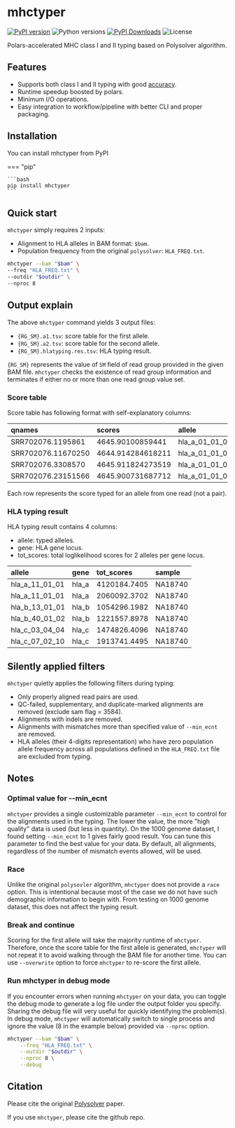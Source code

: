 # mhctyper

[![PyPI version](https://img.shields.io/pypi/v/mhctyper)](https://pypi.org/project/mhctyper/)
![Python versions](https://img.shields.io/pypi/pyversions/mhctyper)
[![PyPI Downloads](https://img.shields.io/pypi/dm/mhctyper)](https://pypistats.org/packages/mhctyper)
![License](https://img.shields.io/pypi/l/mhctyper)

Polars-accelerated MHC class I and II typing based on Polysolver algorithm.

## Features

- Supports both class I and II typing with good
  [accuracy](https://github.com/svm-zhang/hla_benchmark?tab=readme-ov-file).
- Runtime speedup boosted by polars.
- Minimum I/O operations.
- Easy integration to workflow/pipeline with better CLI and proper packaging.

## Installation

You can install mhctyper from PyPI

=== "pip"

    ```bash
    pip install mhctyper
    ```

## Quick start

`mhctyper` simply requires 2 inputs:

- Alignment to HLA alleles in BAM format: `$bam`.
- Population frequency from the original `polysolver`: `HLA_FREQ.txt`.

```bash
mhctyper --bam "$bam" \
--freq "HLA_FREQ.txt" \
--outdir "$outdir" \
--nproc 8
```

## Output explain

The above `mhctyper` command yields 3 output files:

- `{RG_SM}.a1.tsv`: score table for the first allele.
- `{RG_SM}.a2.tsv`: score table for the second allele.
- `{RG_SM}.hlatyping.res.tsv`: HLA typing result.

`{RG_SM}` represents the value of `SM` field of read group provided in the
given BAM file. `mhctyper` checks the existence of read group information
and terminates if either no or more than one read group value set.

### Score table

Score table has following format with self-explanatory columns:

| qnames               | scores             | allele            | gene   |
| :------------------- | :----------------- | :---------------- | :----- |
| SRR702076.1195861    | 4645.90100859441   | hla_a_01_01_01_01 | hla_a  |
| SRR702076.11670250   | 4644.914284618211  | hla_a_01_01_01_01 | hla_a  |
| SRR702076.3308570    | 4645.911824273519  | hla_a_01_01_01_01 | hla_a  |
| SRR702076.23151566   | 4645.900731687712  | hla_a_01_01_01_01 | hla_a  |

Each row represents the score typed for an allele from one read (not a pair).

### HLA typing result

HLA typing result contains 4 columns:

- allele: typed alleles.
- gene: HLA gene locus.
- tot_scores: total loglikelihood scores for 2 alleles per gene locus.

| allele           | gene     | tot_scores   | sample   |
| :--------------- | :------- | :----------- | :------- |
| hla_a_11_01_01   | hla_a    | 4120184.7405 | NA18740  |
| hla_a_11_01_01   | hla_a    | 2060092.3702 | NA18740  |
| hla_b_13_01_01   | hla_b    | 1054296.1982 | NA18740  |
| hla_b_40_01_02   | hla_b    | 1221557.8978 | NA18740  |
| hla_c_03_04_04   | hla_c    | 1474826.4096 | NA18740  |
| hla_c_07_02_10   | hla_c    | 1913741.4495 | NA18740  |

## Silently applied filters

`mhctyper` quietly applies the following filters during typing:

- Only properly aligned read pairs are used.
- QC-failed, supplementary, and duplicate-marked alignments are removed
(exclude sam flag = 3584).
- Alignments with indels are removed.
- Alignments with mismatches more than specified value of `--min_ecnt` are
removed.
- HLA alleles (their 4-digits representation) who have zero population allele
frequency across all populations defined in the `HLA_FREQ.txt` file are
excluded from typing.

## Notes

### Optimal value for --min_ecnt

`mhctyper` provides a single customizable parameter `--min_ecnt` to control for
the alignments used in the typing. The lower the value, the more "high quality"
data is used (but less in quantity). On the 1000 genome dataset, I found
setting `--min_ecnt` to 1 gives fairly good result. You can tune this parameter
to find the best value for your data. By default, all alignments, regardless
of the number of mismatch events allowed, will be used.

### Race

Unlike the original `polysovler` algorithm, `mhctyper` does not provide a
`race` option. This is intentional because most of the case we do not have
such demographic information to begin with. From testing on 1000 genome
dataset, this does not affect the typing result.

### Break and continue

Scoring for the first allele will take the majority runtime of `mhctyper`.
Therefore, once the score table for the first allele is generated, `mhctyper`
will not repeat it to avoid walking through the BAM file for another time.
You can use `--overwrite` option to force `mhctyper` to re-score the first
allele.

### Run mhctyper in debug mode

If you encounter errors when running `mhctyper` on your data, you can toggle
the debug mode to generate a log file under the output folder you specify.
Sharing the debug file will very useful for quickly identifying the problem(s).
In debug mode, `mhctyper` will automatically switch to single process and
ignore the value (8 in the example below) provided via `--nproc` option.

```bash
mhctyper --bam "$bam" \
    --freq "HLA_FREQ.txt" \
    --outdir "$outdir" \
    --nproc 8 \
    --debug
```

## Citation

Please cite the original
[Polysolver](https://www.ncbi.nlm.nih.gov/pmc/articles/PMC4747795/) paper.

If you use `mhctyper`, please cite the github repo.
